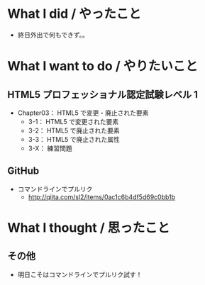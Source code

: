 # What I did / やったこと
- 終日外出で何もできず。。

# What I want to do / やりたいこと
## HTML5 プロフェッショナル認定試験レベル 1
- Chapter03： HTML5 で変更・廃止された要素
    - 3-1： HTML5 で変更された要素
    - 3-2： HTML5 で廃止された要素
    - 3-3： HTML5 で廃止された属性
    - 3-X： 練習問題

## GitHub
- コマンドラインでプルリク
    - http://qiita.com/sl2/items/0ac1c6b4df5d69c0bb1b

# What I thought / 思ったこと
## その他
- 明日こそはコマンドラインでプルリク試す！
